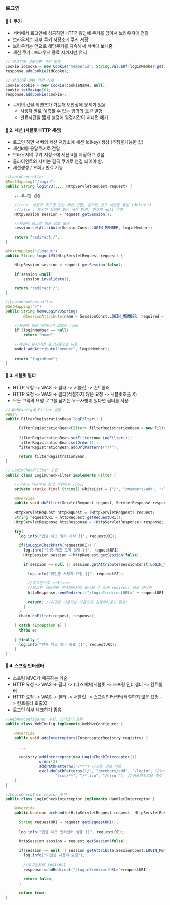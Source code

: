 ### 로그인

#### 💜 1. 쿠키
- 서버에서 로그인에 성공하면 HTTP 응답에 쿠키를 담아서 브라우저에 전달
- 브라우저는 내부 쿠키 저장소에 쿠키 저장
- 브라우저는 앞으로 해당쿠키를 지속해서 서버에 보내줌
- 세션 쿠키 : 브라우저 종료 시까지만 유지
```java
// 로그인에 성공하면 쿠키 발행
Cookie idCooke = new Cookie("memberId", String.valueOf(loginMember.getId()));
response.addCookie(idCooke);

// 로그아웃 하면 쿠키 삭제
Cookie cookie = new Cookie(cookieName, null);
cookie.setMaxAge(0);
response.addCookie(cookie);
```
- 쿠키의 값을 위변조가 가능해 보안상에 문제가 있음
  - 사용자 별로 예측할 수 없는 임의의 토큰 발행
  - 만료시간을 짧게 설정해 일정시간이 지나면 폐기

#### 💜 2. 세션 (서블릿 HTTP 세션)
- 로그인 하면 서버의 세션 저장소에 세션 Id(key) 생성 (추정불가능한 값)
- 세션Id를 응답쿠키로 전달
- 브라우저의 쿠키 저장소에 세션Id를 저장하고 있음
- 클라이언트와 서버는 결국 쿠키로 연결 되어야 함.
- 세션생성 / 조회 / 만료 기능
```java
//LoginController
@PostMapping("/login")
public String loginV3(..., HttpServletRequest request) {

    ...로그인 검증

    //true: 세션이 있으면 있는 세션 반환, 없으면 신규 세션을 생성 (default)
    //false : 세션이 있으면 있는 세션 반환, 없으면 null 반환
    HttpSession session = request.getSession();

    //세션에 로그인 회원 정보 보관
    session.setAttribute(SessionConst.LOGIN_MEMBER, loginMember);

    return "redirect:/";
}

@PostMapping("/logout")
public String logoutV3(HttpServletRequest request) {

    HttpSession session = request.getSession(false);
    
    if(session!=null)
        session.invalidate();

    return "redirect:/";
}

//LoginHomeController
@GetMapping("/")
public String homeLoginV3Spring(
        @SessionAttribute(name = SessionConst.LOGIN_MEMBER, required = false) Member loginMember, Model model) {
    
    //세션에 회원 데이터가 없으면 home
    if (loginMember == null)
        return "home";
  
    //세션이 유지되면 로그인홈으로 이동
    model.addAttribute("member", loginMember);
  
    return "loginHome";
}
```

#### 💜 3. 서블릿 필터
- HTTP 요청 -> WAS -> 필터 -> 서블릿 -> 컨트롤러
- HTTP 요청 -> WAS -> 필터(적절하지 않은 요청 -> 서블릿호출 X)
- 모든 고객의 요청 로그를 남기는 요구사항이 있다면 필터를 사용
```java
// WebConfig에 Filter 설정
@Bean
public FilterRegistrationBean logFilter() {

      FilterRegistrationBean<Filter> filterRegistrationBean = new FilterRegistrationBean<Filter>();
      
      filterRegistrationBean.setFilter(new LogFilter());
      filterRegistrationBean.setOrder(1);
      filterRegistrationBean.addUrlPatterns("/*");
      
      return filterRegistrationBean;
}

// LoginCheckFilter 구현
public class LoginCheckFilter implements Filter {

    //인증과 무관하게 항상 허용하는 리소스
    private static final String[] whiteList = {"/", "/members/add", "/login", "/logout", "/css/*"};
    
    @Override
    public void doFilter(ServletRequest request, ServletResponse response, FilterChain chain) throws IOException, ServletException {
    
    HttpServletRequest httpRequest = (HttpServletRequest) request;
    String requestURI = httpRequest.getRequestURI();
    HttpServletResponse httpResponse = (HttpServletResponse) response;
    
    try{
      log.info("인증 체크 필터 시작 {}", requestURI);
    
      if(isLoginCheckPath(requestURI)) {
        log.info("인증 체크 로직 실행 {}", requestURI);
        HttpSession session = httpRequest.getSession(false);
    
        if(session == null || session.getAttribute(SessionConst.LOGIN_MEMBER) == null) {
    
          log.info("미인증 사용자 요청 {}", requestURI);
    
          //로그인으로 redirect
          //로그인 성공하면 현재페이지로 돌아올 수 있게 redirect 정보 넣어줌
          httpResponse.sendRedirect("/login?redirectURL=" + requestURI);
    
          return; //미인증 사용자는 다음으로 진행하지않고 종료!
        }
      }
      chain.doFilter(request, response);
    
    } catch (Exception e) {
      throw e;
    
    } finally {
      log.info("인증 체크 필터 종료 {}", requestURI);
    }
}
```

#### 💜 4. 스프링 인터셉터
- 스프링 MVC가 제공하는 기술
- HTTP 요청 -> WAS -> 필터 -> (디스패처)서블릿 -> 스프링 인터셉터 -> 컨트롤러
- HTTP 요청 -> WAS -> 필터 -> 서블릿 -> 스프링인터셉터(적절하지 않은 요청 -> 컨트롤러 호출X)
- 로그인 여부 체크하기 좋음
```java
//WebMvcConfigurer 구현, 인터셉터 등록
public class WebConfig implements WebMvcConfigurer {
    
    @Override
    public void addInterceptors(InterceptorRegistry registry) {
      
      ...
      
      registry.addInterceptor(new LoginCheckInterceptor())
              .order(2)
              .addPathPatterns("/**") //모든 경로 허용
              .excludePathPatterns("/", "/members/add", "/login", "/logout",
                      "/css/**", "/*.ico", "/error"); //허용하지않을 경로
    }
}

//LoginCheckInterceptor 구현
public class LoginCheckInterceptor implements HandlerInterceptor {

    @Override
    public boolean preHandle(HttpServletRequest request, HttpServletResponse response, Object handler) throws Exception {
  
      String requestURI = request.getRequestURI();
  
      log.info("인증 체크 인터셉터 실행 {}", requestURI);
  
      HttpSession session = request.getSession(false);
  
      if(session == null || session.getAttribute(SessionConst.LOGIN_MEMBER)==null) {
        log.info("미인증 사용자 요청");
  
        //로그인으로 redirect
        response.sendRedirect("/login?redirectURL="+requestURI);
  
        return false;
      }
  
      return true;
}
```